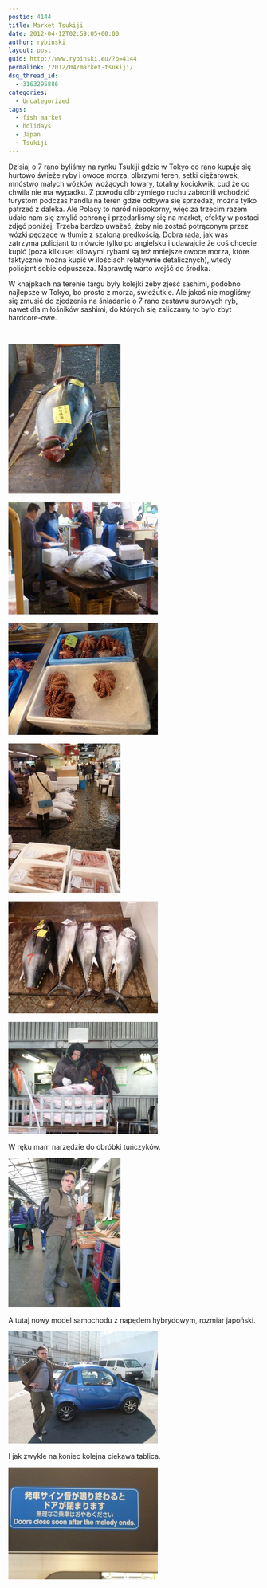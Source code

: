 ```yaml
---
postid: 4144
title: Market Tsukiji
date: 2012-04-12T02:59:05+00:00
author: rybinski
layout: post
guid: http://www.rybinski.eu/?p=4144
permalink: /2012/04/market-tsukiji/
dsq_thread_id:
  - 3163295886
categories:
  - Uncategorized
tags:
  - fish market
  - holidays
  - Japan
  - Tsukiji
---
```

Dzisiaj o 7 rano byliśmy na rynku Tsukiji gdzie w Tokyo co rano kupuje się hurtowo świeże ryby i owoce morza, olbrzymi teren, setki ciężarówek, mnóstwo małych wózków wożących towary, totalny kociokwik, cud że co chwila nie ma wypadku. Z powodu olbrzymiego ruchu zabronili wchodzić turystom podczas handlu na teren gdzie odbywa się sprzedaż, można tylko patrzeć z daleka. Ale Polacy to naród niepokorny, więc za trzecim razem udało nam się zmylić ochronę i przedarliśmy się na market, efekty w postaci zdjęć poniżej. Trzeba bardzo uważać, żeby nie zostać potrąconym przez wózki pędzące w tłumie z szaloną prędkością. Dobra rada, jak was zatrzyma policjant to mówcie tylko po angielsku i udawajcie że coś chcecie kupić (poza kilkuset kilowymi rybami są też mniejsze owoce morza, które faktycznie można kupić w ilościach relatywnie detalicznych), wtedy policjant sobie odpuszcza. Naprawdę warto wejść do środka.

W knajpkach na terenie targu były kolejki żeby zjeść sashimi, podobno najlepsze w Tokyo, bo prosto z morza, świeżutkie. Ale jakoś nie mogliśmy się zmusić do zjedzenia na śniadanie o 7 rano zestawu surowych ryb, nawet dla miłośników sashimi, do których się zaliczamy to było zbyt hardcore-owe.

 

[<img class="aligncenter size-medium wp-image-4147" title="tsukiji2" src="/uploads/2012/04/tsukiji2-225x300.jpg" alt="" width="225" height="300" />](/uploads/2012/04/tsukiji2.jpg)<!--more-->

[<img class="aligncenter size-medium wp-image-4148" title="tsukiji3" src="/uploads/2012/04/tsukiji3-300x225.jpg" alt="" width="300" height="225" />](/uploads/2012/04/tsukiji3.jpg)

[<img class="aligncenter size-medium wp-image-4149" title="tsukiji4" src="/uploads/2012/04/tsukiji4-300x225.jpg" alt="" width="300" height="225" />](/uploads/2012/04/tsukiji4.jpg)

[<img class="aligncenter size-medium wp-image-4150" title="tsukiji5" src="/uploads/2012/04/tsukiji5-225x300.jpg" alt="" width="225" height="300" />](/uploads/2012/04/tsukiji5.jpg)

[<img class="aligncenter size-medium wp-image-4151" title="tsukiji6" src="/uploads/2012/04/tsukiji6-300x225.jpg" alt="" width="300" height="225" />](/uploads/2012/04/tsukiji6.jpg)

[<img class="aligncenter size-medium wp-image-4152" title="tsukiji7" src="/uploads/2012/04/tsukiji7-300x225.jpg" alt="" width="300" height="225" />](/uploads/2012/04/tsukiji7.jpg)

W ręku mam narzędzie do obróbki tuńczyków.

[<img class="aligncenter size-medium wp-image-4154" title="Ostrze_do_ryb" src="/uploads/2012/04/Ostrze_do_ryb-225x300.jpg" alt="" width="225" height="300" />](/uploads/2012/04/Ostrze_do_ryb.jpg)

A tutaj nowy model samochodu z napędem hybrydowym, rozmiar japoński.

[<img class="aligncenter size-medium wp-image-4155" title="small_car" src="/uploads/2012/04/small_car-300x225.jpg" alt="" width="300" height="225" />](/uploads/2012/04/small_car.jpg)

I jak zwykle na koniec kolejna ciekawa tablica.

[<img class="aligncenter size-medium wp-image-4156" title="doors_melody" src="/uploads/2012/04/doors_melody-300x225.jpg" alt="" width="300" height="225" />](/uploads/2012/04/doors_melody.jpg)
